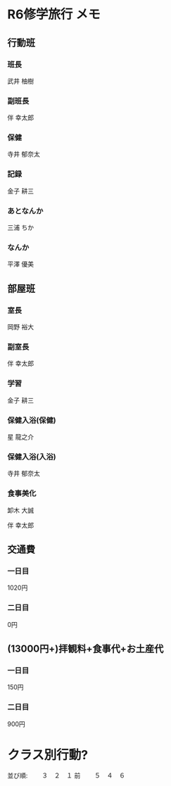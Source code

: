 
# R6修学旅行 メモ
## 行動班
### 班長
武井 柚樹

### 副班長
伴 幸太郎

### 保健
寺井 郁奈太

### 記録
金子 耕三

### あとなんか
三浦 ちか

### なんか
平澤 優美

## 部屋班
### 室長
岡野 裕大

### 副室長
伴 幸太郎

### 学習
金子 耕三

### 保健入浴(保健)
星 龍之介

### 保健入浴(入浴)
寺井 郁奈太

### 食事美化
卸木 大誠

伴 幸太郎

## 交通費
### 一日目
1020円

### 二日目
0円

## (13000円+)拝観料+食事代+お土産代
### 一日目
150円

### 二日目
900円

# クラス別行動?
並び順:
　　３　２　１
前
　　５　４　６
<!--stackedit_data:
eyJoaXN0b3J5IjpbLTIxMTI1Mzk3MDAsMzAxMzM4OTExXX0=
-->
